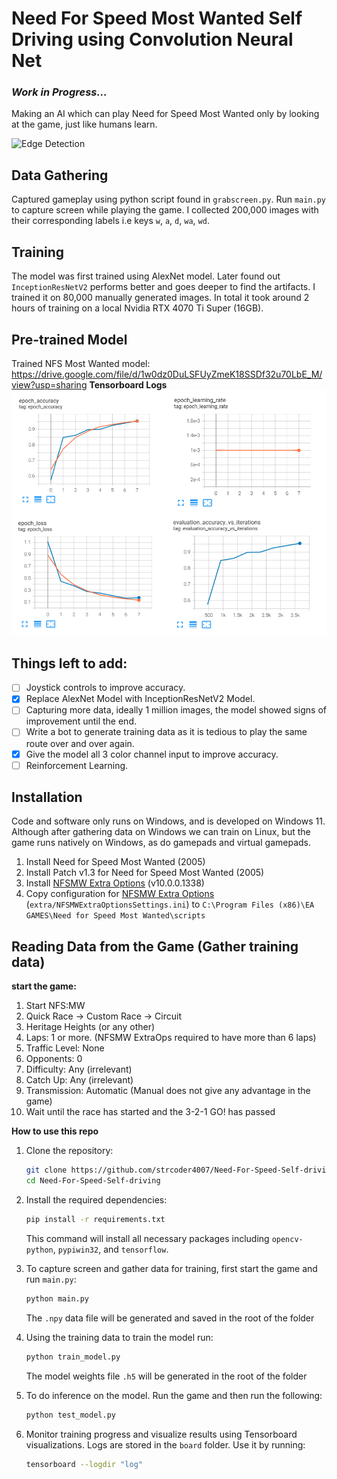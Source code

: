 # Need For Speed Most Wanted Self Driving using Convolution Neural Net


<h3><i>Work in Progress...</i></h3>

Making an AI which can play Need for Speed Most Wanted only by looking at the game, just like humans learn.

![Edge Detection](/images/nfsmw1.gif)

## Data Gathering
Captured gameplay using python script found in `grabscreen.py`. Run `main.py` to capture screen while playing the game. 
I collected 200,000 images with their corresponding labels i.e keys `w`, `a`, `d`, `wa`, `wd`.

## Training
The model was first trained using AlexNet model. Later found out `InceptionResNetV2` performs better and goes deeper to find the artifacts. I trained it on 80,000 manually generated images.
In total it took around 2 hours of training on a local Nvidia RTX 4070 Ti Super (16GB).

## Pre-trained Model
Trained NFS Most Wanted model: https://drive.google.com/file/d/1w0dz0DuLSFUyZmeK18SSDf32u70LbE_M/view?usp=sharing
**Tensorboard Logs**
![Training](/images/training.png)

## Things left to add:
- [ ] Joystick controls to improve accuracy.
- [x] Replace AlexNet Model with InceptionResNetV2 Model.
- [ ] Capturing more data, ideally 1 million images, the model showed signs of improvement until the end.
- [ ] Write a bot to generate training data as it is tedious to play the same route over and over again.
- [x] Give the model all 3 color channel input to improve accuracy.
- [ ] Reinforcement Learning. 

## Installation
Code and software only runs on Windows, and is developed on Windows 11. Although after gathering data on Windows we can train on Linux, but the game runs natively on Windows, as do gamepads and virtual gamepads.
1. Install Need for Speed Most Wanted (2005)
2. Install Patch v1.3 for Need for Speed Most Wanted (2005)
3. Install [NFSMW Extra Options](https://github.com/ExOptsTeam/NFSMWExOpts/releases) (v10.0.0.1338)
4. Copy configuration for [NFSMW Extra Options](https://github.com/ExOptsTeam/NFSMWExOpts/releases) (`extra/NFSMWExtraOptionsSettings.ini`) to `C:\Program Files (x86)\EA GAMES\Need for Speed Most Wanted\scripts` 

## Reading Data from the Game (Gather training data)
**start the game:**
1. Start NFS:MW
2. Quick Race -> Custom Race -> Circuit
3. Heritage Heights (or any other)
4. Laps: 1 or more. (NFSMW ExtraOps required to have more than 6 laps)
5. Traffic Level: None
6. Opponents: 0
7. Difficulty: Any (irrelevant)
8. Catch Up: Any (irrelevant)
9. Transmission: Automatic (Manual does not give any advantage in the game)
10. Wait until the race has started and the 3-2-1 GO! has passed

**How to use this repo**
1. Clone the repository:
   ```bash
   git clone https://github.com/strcoder4007/Need-For-Speed-Self-driving.git
   cd Need-For-Speed-Self-driving
   ```

2. Install the required dependencies:
   ```bash
   pip install -r requirements.txt
   ```
   This command will install all necessary packages including `opencv-python`, `pypiwin32`, and `tensorflow`.

3. To capture screen and gather data for training, first start the game and run `main.py`:
   ```bash
   python main.py
   ```
   The `.npy` data file will be generated and saved in the root of the folder

4. Using the training data to train the model run:
   ```bash
   python train_model.py
   ```
   The model weights file `.h5` will be generated in the root of the folder
   
6. To do inference on the model. Run the game and then run the following:
   ```bash
   python test_model.py
   ```

7. Monitor training progress and visualize results using Tensorboard visualizations. Logs are stored in the `board` folder. Use it by running:
    ```bash
    tensorboard --logdir "log"

    
    ```